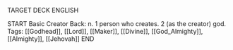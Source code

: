 TARGET DECK
ENGLISH

START
Basic
Creator
Back: n. 1 person who creates. 2 (as the creator) god.
Tags: [[Godhead]], [[Lord]], [[Maker]], [[Divine]], [[God_Almighty]], [[Almighty]], [[Jehovah]]
END
